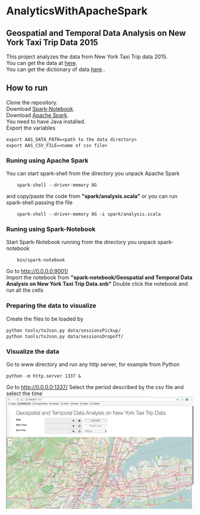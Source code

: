 # AnalyticsWithApacheSpark
## Geospatial and Temporal Data Analysis on New York Taxi Trip Data 2015  
 This project analyzes the data from New York Taxi Trip data 2015.  
 You can get the data at [here](http://www.nyc.gov/html/tlc/html/about/trip_record_data.shtml).  
 You can get the dictionary of data [here](http://www.nyc.gov/html/tlc/downloads/pdf/data_dictionary_trip_records_yellow.pdf)..

## How to run  
 Clone the repository.  
 Download [Spark-Notebook](http://spark-notebook.io/).  
 Download [Apache Spark](https://spark.apache.org/).  
 You need to have Java installed.  
 Export the variables

```
export AAS_DATA_PATH=<path to the data directory>
export AAS_CSV_FILE=<name of csv file>
```

### Runing using Apache Spark
 You can start spark-shell from the directory you unpack Apache Spark
```
    spark-shell --driver-memory 8G
```
and copy/paste the code from **"spark/analysis.scala"** or you can run spark-shell passing the file
```
    spark-shell --driver-memory 8G -i spark/analysis.scala
```

### Runing using Spark-Notebook
 Start Spark-Notebook running from the directory you unpack spark-notebook
```
    bin/spark-notebook
```
Go to http://0.0.0.0:9001/  
Import the notebook from **"spark-notebook/Geospatial and Temporal Data Analysis on New York Taxi Trip Data.snb"**
Double click the notebook and run all the cells

### Preparing the data to visualize
 Create the files to be loaded by
```
python tools/toJson.py data/sessionsPickup/
python tools/toJson.py data/sessionsDropoff/
```

### Visualize the data
 Go to www directory and run any http server, for example from Python
```
python -m http.server 1337 &
```
 Go to http://0.0.0.0:1337/
 Select the period described by the csv file and select the time
 ![Page](images/page.png)